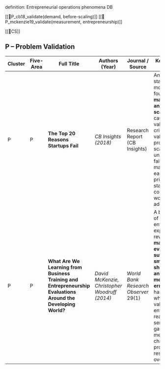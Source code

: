 definition: Entrepreneurial operations phenomena DB



[[📜P_cb18_validate(demand, before-scaling)]]
[[📜P_mckenzie19_validate(measurement, entrepreneurship)]]

[[📜CS]]


## P – Problem Validation

|Cluster|Five-Area|Full Title|Authors (Year)|Journal / Source|Key Reason for Inclusion|Filename|
|---|---|---|---|---|---|---|
|P|P|**The Top 20 Reasons Startups Fail**|_CB Insights (2018)_|Research Report (CB Insights)|Analyzed 101 startup post-mortems and found **“No market need” and premature scaling** as top causes of failure, validating the critical demand-validation problem before scaling. This underscores that failing to confirm market demand early is a primary reason startups die (the core problem our work addresses).|📜P_cb18_validate(demand, before-scaling)|
|P|P|**What Are We Learning from Business Training and Entrepreneurship Evaluations Around the Developing World?**|_David McKenzie, Christopher Woodruff (2014)_|_World Bank Research Observer_ 29(1)|A broad review of entrepreneurship experiments revealing that **many evaluations suffer from small samples, short horizons, and measurement errors**, making it hard to assess what works. This validates that the entrepreneurial realm faces serious evidence gaps and measurement challenges – a problem our research aims to overcome.|📜P_mckenzie19_validate(measurement, entrepreneurship)|

